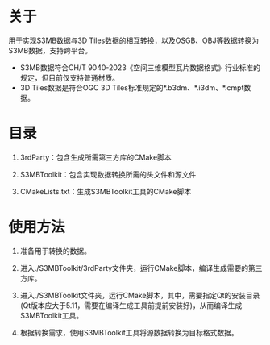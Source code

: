 # 关于
用于实现S3MB数据与3D Tiles数据的相互转换，以及OSGB、OBJ等数据转换为S3MB数据，支持跨平台。
- S3MB数据符合CH/T 9040-2023《空间三维模型瓦片数据格式》行业标准的规定，但目前仅支持普通材质。
- 3D Tiles数据是符合OGC 3D Tiles标准规定的\*.b3dm、\*.i3dm、\*.cmpt数据。

# 目录
1. 3rdParty：包含生成所需第三方库的CMake脚本

2. S3MBToolkit：包含实现数据转换所需的头文件和源文件

3. CMakeLists.txt：生成S3MBToolkit工具的CMake脚本

# 使用方法
1. 准备用于转换的数据。

2. 进入./S3MBToolkit/3rdParty文件夹，运行CMake脚本，编译生成需要的第三方库。

3. 进入./S3MBToolkit文件夹，运行CMake脚本，其中，需要指定Qt的安装目录(Qt版本应大于5.11，需要在编译生成工具前提前安装好)，从而编译生成S3MBToolkit工具。

4. 根据转换需求，使用S3MBToolkit工具将源数据转换为目标格式数据。 